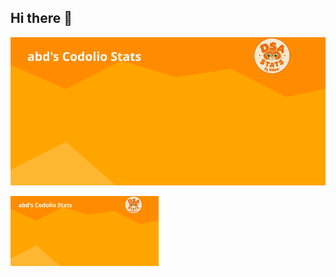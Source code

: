 ## Hi there 👋

![DSA Stats](https://github.com/Abdulk-P/Abdulk-P/blob/dsaStats/dsa-stats.svg)

<img src="https://github.com/Abdulk-P/Abdulk-P/blob/dsaStats/dsa-stats.svg" width="47%">


<!--
**Abdulk-P/Abdulk-P** is a ✨ _special_ ✨ repository because its `README.md` (this file) appears on your GitHub profile.

Here are some ideas to get you started:

- 🔭 I’m currently working on ...
- 🌱 I’m currently learning ...
- 👯 I’m looking to collaborate on ...
- 🤔 I’m looking for help with ...
- 💬 Ask me about ...
- 📫 How to reach me: ...
- 😄 Pronouns: ...
- ⚡ Fun fact: ...
-->
